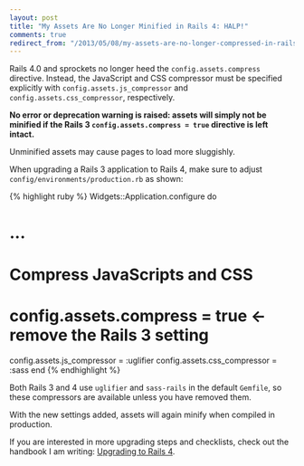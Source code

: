 ```yaml
---
layout: post
title: "My Assets Are No Longer Minified in Rails 4: HALP!"
comments: true
redirect_from: "/2013/05/08/my-assets-are-no-longer-compressed-in-rails-4-halp.html"
---
```


Rails 4.0 and sprockets no longer heed the `config.assets.compress` directive.
Instead, the JavaScript and CSS compressor must be specified explicitly with
`config.assets.js_compressor` and `config.assets.css_compressor`,
respectively.

**No error or deprecation warning is raised: assets will simply not be
minified if the Rails 3 `config.assets.compress = true` directive is left
intact.**

Unminified assets may cause pages to load more sluggishly.

When upgrading a Rails 3 application to Rails 4, make sure to adjust
`config/environments/production.rb` as shown:

{% highlight ruby %}
Widgets::Application.configure do
  # ...

  # Compress JavaScripts and CSS
  # config.assets.compress = true <- remove the Rails 3 setting
  config.assets.js_compressor  = :uglifier
  config.assets.css_compressor = :sass
end
{% endhighlight %}

Both Rails 3 and 4 use `uglifier` and `sass-rails` in the default `Gemfile`, so
these compressors are available unless you have removed them.

With the new settings added, assets will again minify when compiled in
production.

If you are interested in more upgrading steps and checklists, check out the
handbook I am writing: [Upgrading to Rails 4](http://upgradingtorails4.com/).
